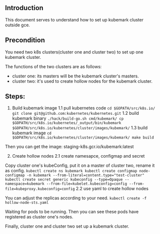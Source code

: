 ## Introduction
This document serves to understand how to set up kubemark cluster outside gce.

## Precondition
You need two k8s clusters(cluster one and cluster two) to set up one kubemark cluster. 

The functions of the two clusters are as follows:

- cluster one: its masters will be the kubemark cluster's masters.
- cluster two: it's used to create hollow nodes for the kubemark cluster.

## Steps:
1. Build kubemark image
1.1 pull kubernetes code
``
cd $GOPATH/src/k8s.io/
git clone git@github.com:kubernetes/kubernetes.git
``
1.2 build kubemark binary 
``
./hack/build-go.sh cmd/kubemark/
cp $GOPATH/src/k8s.io/kubernetes/_output/bin/kubemark $GOPATH/src/k8s.io/kubernetes/cluster/images/kubemark/
``
1.3 build kubemark image
``
cd $GOPATH/src/k8s.io/kubernetes/cluster/images/kubemark/
make build
``

Then you can get the image: staging-k8s.gcr.io/kubemark:latest

2. Create hollow nodes
2.1 create namesapce, configmap and secret

Copy cluster one's kubeConfig, put it on a master of cluster two, rename it as config.
``
kubectl create ns kubemark
kubectl create configmap node-configmap -n kubemark --from-literal=content.type="test-cluster"
kubectl create secret generic kubeconfig --type=Opaque --namespace=kubemark --from-file=kubelet.kubeconfig=config --from-file=kubeproxy.kubeconfig=config
``
2.2 use yaml to create hollow nodes

You can adjust the replicas according to your need.
``
kubectl create -f hollow-node-sts.yaml
``

Waiting for pods to be running. Then you can see these pods have registered as cluster one's nodes.

Finally, cluster one and cluster two set up a kubemark cluster.
